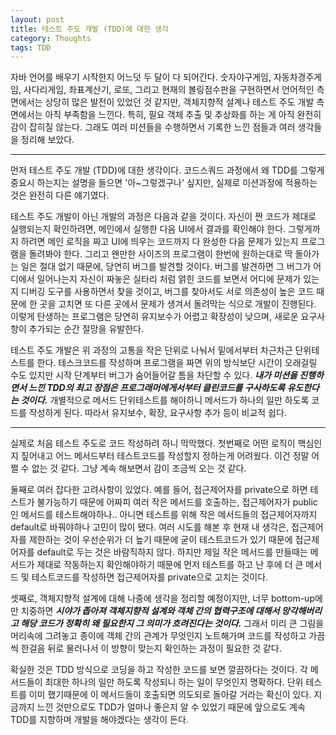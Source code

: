 ```yaml
---
layout: post
title: 테스트 주도 개발 (TDD)에 대한 생각
category: Thoughts
tags: TDD
---
```


자바 언어를 배우기 시작한지 어느덧 두 달이 다 되어간다. 숫자야구게임, 자동차경주게임, 사다리게임, 좌표계산기, 로또, 그리고 현재의 볼링점수판을 구현하면서 언어적인 측면에서는 상당히 많은 발전이 있었던 것 같지만, 객체지향적 설계나 테스트 주도 개발 측면에서는 아직 부족함을 느낀다. 특히, 필요 객체 추출 및 추상화를 하는 게 아직 완전히 감이 잡히질 않는다. 그래도 여러 미션들을 수행하면서 기록한 느낀 점들과 여러 생각들을 정리해 보았다.

---

먼저 테스트 주도 개발 (TDD)에 대한 생각이다. 코드스쿼드 과정에서 왜 TDD를 그렇게 중요시 하는지는 설명을 들으면 '아~그렇겠구나' 싶지만, 실제로 미션과정에 적용하는 것은 완전히 다른 얘기였다. 

테스트 주도 개발이 아닌 개발의 과정은 다음과 같을 것이다. 자신이 짠 코드가 제대로 실행되는지 확인하려면, 메인에서 실행한 다음 UI에서 결과를 확인해야 한다. 그렇게까지 하려면 메인 로직을 짜고 UI에 띄우는 코드까지 다 완성한 다음 문제가 있는지 프로그램을 돌려봐야 한다. 그리고 왠만한 사이즈의 프로그램이 한번에 원하는대로 딱 돌아가는 일은 절대 없기 때문에, 당연히 버그를 발견할 것이다. 버그를 발견하면 그 버그가 어디에서 일어나는지 자신이 짜놓은 실타리 처럼 얽힌 코드를 보면서 어디에 문제가 있는지 디버깅 도구를 사용하면서 찾을 것이고, 버그를 찾아서도 서로 의존성이 높은 코드 때문에 한 곳을 고치면 또 다른 곳에서 문제가 생겨서 돌려막는 식으로 개발이 진행된다. 이렇게 탄생하는 프로그램은 당연히 유지보수가 어렵고 확장성이 낮으며, 새로운 요구사항이 추가되는 순간 절망을 유발한다.

테스트 주도 개발은 위 과정의 고통을 작은 단위로 나눠서 밑에서부터 차근차근 단위테스트를 한다. 테스크코드를 작성하며 프로그램을 짜면 위의 방식보단 시간이 오래걸릴 수도 있지만 시작 단계부터 버그가 숨어들어갈 틈을 차단할 수 있다. ***내가 미션을 진행하면서 느낀 TDD의 최고 장점은 프로그래머에게서부터 클린코드를 구사하도록 유도한다는 것이다.*** 개별적으로 메서드 단위테스트를 해야하니 메서드가 하나의 일만 하도록 코드를 작성하게 된다. 따라서 유지보수, 확장, 요구사항 추가 등이 비교적 쉽다.

---

실제로 처음 테스트 주도로 코드 작성하려 하니 막막했다. 첫번째로 어떤 로직이 핵심인지 짚어내고 어느 메서드부터 테스트코드를 작성할지 정하는게 어려웠다. 이건 정말 어쩔 수 없는 것 같다. 그냥 계속 해보면서 감이 조금씩 오는 것 같다. 

둘째로 여러 잡다한 고려사항이 있었다. 예를 들어, 접근제어자를 private으로 하면 테스트가 불가능하기 때문에 어짜피 여러 작은 메서드를 호출하는, 접근제어자가 public인  메서드를 테스트해야하나.. 아니면 테스트를 위해 작은 메서드들의 접근제어자까지 default로 바꿔야하나 고민이 많이 됐다. 여러 시도를 해본 후 현재 내 생각은, 접근제어자를 제한하는 것이 우선순위가 더 높기 때문에 굳이 테스트코드가 있기 때문에 접근제어자를 default로 두는 것은 바람직하지 않다. 하지만 제일 작은 메서드를 만들때는 메서드가 제대로 작동하는지 확인해야하기 때문에 먼저 테스트를 하고 난 후에 더 큰 메서드 및 테스트코드를 작성하면 접근제어자를 private으로 고치는 것이다. 

셋째로, 객체지향적 설계에 대해 나중에 생각을 정리할 예정이지만, 너무 bottom-up에만 치중하면 ***시야가 좁아져 객체지향적 설계와 객체 간의 협력구조에 대해서 망각해버리고 해당 코드가 정확히 왜 필요한지 그 의미가 흐려진다는 것이다.*** 그래서 미리 큰 그림을 머리속에 그려놓고 종이에 객체 간의 관계가 무엇인지 노트해가며 코드를 작성하고 가끔씩 한걸음 뒤로 물러나서 이 방향이 맞는지 확인하는 과정이 필요한 것 같다.

확실한 것은 TDD 방식으로 코딩을 하고 작성한 코드를 보면 깔끔하다는 것이다. 각 메서드들이 최대한 하나의 일만 하도록 작성되니 하는 일이 무엇인지 명확하다. 단위 테스트를 이미 했기때문에 이 메서드들이 호출되면 의도되로 돌아갈 거라는 확신이 있다. 지금까지 느낀 것만으로도 TDD가 얼마나 좋은지 알 수 있었기 때문에 앞으로도 계속 TDD를 지향하며 개발을 해야겠다는 생각이 든다.
